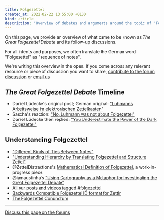 ```yaml
---
title: Folgezettel
created_at: 2022-02-22 13:55:00 +0100
kind: article
description: "Overview of debates and arguments around the topic of 'Folgezettel'."
---
```


On this page, we provide an overview of what came to be known as *The Great Folgezettel Debate* and its follow-up discussions.

For all intents and purposes, we often translate the German word "Folgezettel" as "sequence of notes".

We're writing this overview in the open. If you come across any relevant resource or piece of discussion you want to share, [contribute to the forum discussion][forum] or [email us][contact]

## *The Great Folgezettel Debate* Timeline

- Daniel Lüdecke's original post; German original: ["Luhmanns Arbeitsweise im elektronischen Zettelkasten"](https://strengejacke.wordpress.com/2015/09/08/luhmanns-arbeitsweise-im-elektronischen-zettelkasten/)
- Sascha's reaction: ["No, Luhmann was not about Folgezettel"](https://zettelkasten.de/posts/luhmann-folgezettel-truth/)
- Daniel Lüdecke then replied: ["You Underestimate the Power of the Dark Folgezettel"](https://zettelkasten.de/posts/luedeckes-follow-up/)

## Understanding Folgezettel

- ["Different Kinds of Ties Between Notes"](https://zettelkasten.de/posts/kinds-of-ties/)
- ["Understanding Hierarchy by Translating Folgezettel and Structure Zettel"](https://zettelkasten.de/posts/understanding-hierarchy-translating-folgezettel/)
- @ZettelDistractions's [Mathematical Definition of Folgezettel](https://forum.zettelkasten.de/discussion/1982/mathematical-definition-of-folgezettel/p1), a work-in-progress piece.
- @iamaustinha's ["Using Cartography as a Metaphor for Investigating the Great Folgezettel Debate"](https://forum.zettelkasten.de/discussion/1982/mathematical-definition-of-folgezettel/p1)
- [All our posts and videos tagged #folgezettel](https://zettelkasten.de/posts/tags/folgezettel/)
- [Backwards Compatible Folgezettel ID format for Zettlr](https://forum.zettelkasten.de/discussion/comment/14575/#Comment_14575)
- [The Folgezettel Conundrum](https://medium.com/@ethomasv/the-folgezettel-conundrum-20b14dc986ec)

-----

[Discuss this page on the forums][forum]

[contact]: https://zettelkasten.de/legal/#contact
[forum]: https://forum.zettelkasten.de/discussion/2152/
